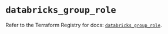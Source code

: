 # `databricks_group_role`

Refer to the Terraform Registry for docs: [`databricks_group_role`](https://registry.terraform.io/providers/databricks/databricks/1.87.1/docs/resources/group_role).
